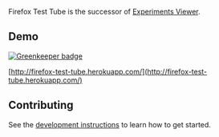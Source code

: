 Firefox Test Tube is the successor of
[Experiments Viewer](https://github.com/mozilla/experiments-viewer).

## Demo

[![Greenkeeper badge](https://badges.greenkeeper.io/mozilla/firefox-test-tube.svg)](https://greenkeeper.io/)

[http://firefox-test-tube.herokuapp.com/](http://firefox-test-tube.herokuapp.com/)

## Contributing

See the [development instructions](docs/development.md) to learn how to get
started.
